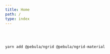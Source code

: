 ```yaml
---
title: Home
path: /
type: index
---
```


<div pbl-app-content-chunk="pbl-home-page-app-content-chunk"></div>

<div pbl-example-view="pbl-seller-demo-example" exampleStyle="flow"></div>

<br>
<br>

```bash
yarn add @pebula/ngrid @pebula/ngrid-material
```

<br>
<br>
<br>
